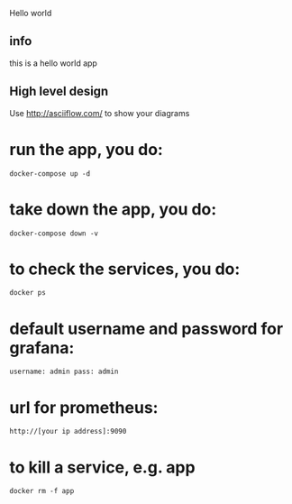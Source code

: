 Hello world

## info
this is a hello world app

## High level design

Use http://asciiflow.com/ to show your diagrams

#  run the app, you do:
`
docker-compose up -d
`

# take down the app, you do:
`
docker-compose down -v
`

# to check the services, you do:
`
docker ps
`

# default username and password for grafana:
`
username: admin
pass: admin
`

# url for prometheus:
`
http://[your ip address]:9090
`

# to kill a service, e.g. app
`
docker rm -f app
`